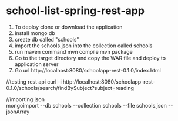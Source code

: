 school-list-spring-rest-app
===========================
1. To deploy clone or download the application
2. install mongo db
3. create db called "schools"
4. import the schools.json into the collection called schools
5. run maven command 
   mvn compile
   mvn package
6. Go to the target directory and copy the WAR file and deploy to application server
7. Go url http://localhost:8080/schoolapp-rest-0.1.0/index.html

//testing rest api
curl -i http://localhost:8080/schoolapp-rest-0.1.0/schools/search/findBySubject?subject=reading

//importing json   
mongoimport   --db schools --collection schools --file schools.json --jsonArray   